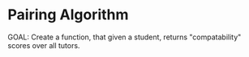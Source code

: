 # Pairing Algorithm

GOAL: Create a function, that given a student, returns "compatability" scores over all tutors.
